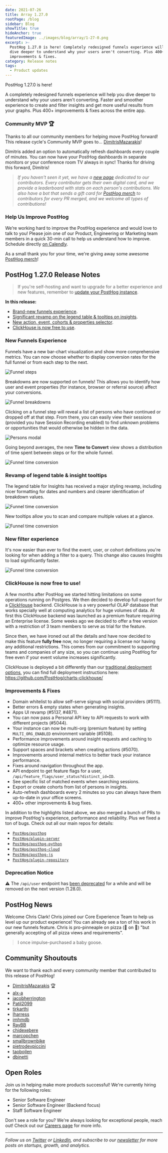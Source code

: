 ```yaml
---
date: 2021-07-26
title: Array 1.27.0
rootPage: /blog
sidebar: Blog
showTitle: true
hideAnchor: true
featuredImage: ../images/blog/array/1-27-0.png
excerpt: >-
  PostHog 1.27.0 is here! Completely redesigned funnels experience will help you
  dive deeper to understand why your users aren't converting. Plus 400+
  improvements & fixes.
category: Release notes
tags:
  - Product updates
---
```


PostHog 1.27.0 is here! 

A completely redesigned funnels experience will help you dive deeper to understand why your users aren't converting. Faster and smoother experience to create and filter insights and get more useful results from your graphs. Plus 400+ improvements & fixes across the entire app.

### Community MVP 🏆

Thanks to all our community members for helping move PostHog forward! This release cycle's Community MVP goes to... [DimitrisMazarakis](https://github.com/DimitrisMazarakis)!

Dimitris added an option to automatically refresh dashboards every couple of minutes. You can now have your PostHog dashboards in separate monitors or your conference room TV always in sync! Thanks for driving this forward, Dimitris!

> _If you haven't seen it yet, we have a [new page](https://posthog.com/contributors) dedicated to our contributors. Every contributor gets their own digital card, and we provide a leaderboard with stats on each person's contributions. We also have a bot that sends a gift card for [PostHog merch](https://merch.posthog.com) to contributors for every PR merged, and we welcome all types of contributions!_

### Help Us Improve PostHog

We’re working hard to improve the PostHog experience and would love to talk to you! Please join one of our Product, Engineering or Marketing team members in a quick 30-min call to help us understand how to improve. Schedule directly [on Calendly](https://calendly.com/posthog-feedback).

As a small thank you for your time, we're giving away some awesome [PostHog merch](https://merch.posthog.com)!

<ArrayCTA />

## PostHog 1.27.0 Release Notes

> If you're self-hosting and want to upgrade for a better experience and new features, remember to [update your PostHog instance](/docs/runbook/upgrading-posthog).

**In this release:**

- [Brand-new funnels experience](#new-funnels-experience).
- [Significant revamp on the legend table & tooltips on insights](#revamp-of-legend-table--insight-tooltips).
- [New action, event, cohorts & properties selector](#new-filter-experience).
- [ClickHouse is now free to use](#clickhouse-is-now-free-to-use).
### New Funnels Experience

Funnels have a new bar-chart visualization and show more comprehensive metrics. You can now choose whether to display conversion rates for the full funnel or from each step to the next.

![Funnel steps](https://posthog-static-files.s3.us-east-2.amazonaws.com/Website-Assets/Array/funnel-steps.png)

Breakdowns are now supported on funnels! This allows you to identify how user and event properties (for instance, browser or referral source) affect your conversions.

![Funnel breakdowns](https://posthog-static-files.s3.us-east-2.amazonaws.com/Website-Assets/Array/funnel-breakdowns.png)

Clicking on a funnel step will reveal a list of persons who have continued or dropped off at that step. From there, you can easily view their sessions (provided you have Session Recording enabled) to find unknown problems or opportunities that would otherwise be hidden in the data.

![Persons modal](https://posthog-static-files.s3.us-east-2.amazonaws.com/Website-Assets/Array/person-modal-original.png)

Going beyond averages, the new **Time to Convert** view shows a distribution of time spent between steps or for the whole funnel.

![Funnel time conversion](https://posthog-static-files.s3.us-east-2.amazonaws.com/Website-Assets/Array/funnel-steps.png)

### Revamp of legend table & insight tooltips

The legend table for Insights has received a major styling revamp, including nicer formatting for dates and numbers and clearer identification of breakdown values.

![Funnel time conversion](https://posthog-static-files.s3.us-east-2.amazonaws.com/Website-Assets/Array/insights-table.png)

New tooltips allow you to scan and compare multiple values at a glance.

![Funnel time conversion](https://posthog-static-files.s3.us-east-2.amazonaws.com/Website-Assets/Array/tooltips.png)

### New filter experience

It's now easier than ever to find the event, user, or cohort definitions you're looking for when adding a filter to a query. This change also causes Insights to load significantly faster.

![Funnel time conversion](https://posthog-static-files.s3.us-east-2.amazonaws.com/Website-Assets/Array/unified-search.png)

### ClickHouse is now free to use!

A few months after PostHog we started hitting limitations on some operations running on Postgres. We then decided to develop full support for a <a rel="noreferrer noopener" target="_blank" href="https://clickhouse.tech/">ClickHouse</a> backend. ClickHouse is a very powerful OLAP database that works specially well at computing analytics for huge volumes of data. At first this ClickHouse backend was launched as a premium feature requiring an Enterprise license. Some weeks ago we decided to offer a free version with a restriction of 3 team members to serve as trial for the feature.

Since then, we have ironed out all the details and have now decided to make this feature **fully free** now, no longer requiring a license nor having any additional restrictions. This comes from our commitment to supporting teams and companies of any size, so you can continue using PostHog for free even if your event volume increases significantly.

ClickHouse is deployed a bit differently than our [traditional deployment options](/docs/self-host/overview#deploy), you can find full deployment instructions here: <a rel="noreferrer noopener" target="_blank" href="https://github.com/PostHog/charts-clickhouse/">https://github.com/PostHog/charts-clickhouse/</a>


### Improvements & Fixes

- Domain whitelist to allow self-serve signup with social providers (#5111).
- Better errors & empty states when generating insights.
- Apps UI revamp (#5137, #4871).
- You can now pass a Personal API key to API requests to work with different projects (#5044).
- Your instance can now be multi-org (premium feature) by setting `MULTI_ORG_ENABLED` environment variable (#5108).
- Performance improvements around insight requests and caching to optimize resource usage.
- Support spaces and brackets when creating actions (#5070).
- Improvements around internal metrics to better track your instance performance.
- Fixes around navigation throughout the app.
- API endpoint to get feature flags for a user, `/api/feature_flags/user_status?distinct_id=ID`.
- See specific list of matched events when searching sessions.
- Export or create cohorts from list of persons in insights.
- Auto-refresh dashboards every 2 minutes so you can always have them up-to-date in your office screens.
- 400+ other improvements & bug fixes.

In addition to the highlights listed above, we also merged a bunch of PRs to improve PostHog's experience, performance and reliability. Plus we fixed a ton of bugs. Check out all our main repos for details:

- [`PostHog/posthog`](https://github.com/PostHog/posthog/commits/master)
- [`PostHog/plugin-server`](https://github.com/PostHog/plugin-server/commits/master)
- [`PostHog/posthog-python`](https://github.com/PostHog/posthog-python/commits/master)
- [`PostHog/posthog-cloud`](https://github.com/PostHog/posthog-cloud/commits/master)
- [`PostHog/posthog-js`](https://github.com/PostHog/posthog-js/commits/master)
- [`PostHog/plugin-repository`](https://github.com/PostHog/plugin-repository/commits/master)


### Deprecation Notice

⚠️ The `/api/user` endpoint has [been deprecated](/docs/api/user#user--deprecated) for a while and will be removed on the next version (1.28.0).

## PostHog News

Welcome Chris Clark! Chris joined our Core Experience Team to help us level up our product experience! You can already see a ton of his work in our new funnels feature. Chris is pro-pinneaple on pizza (🍍 on 🍕) "but generally accepting of all pizza views and requirements". 

> I once impulse-purchased a baby goose.

## Community Shoutouts

We want to thank each and every community member that contributed to this release of PostHog!

- [DimitrisMazarakis](https://github.com/DimitrisMazarakis) 🏆
- [alx-a](https://github.com/alx-a)
- [jacobherrington](https://github.com/jacobherrington)
- [Patil2099](https://github.com/Patil2099)
- [tirkarthi](https://github.com/tirkarthi)
- [lharress](https://github.com/lharress)
- [imhmdb](https://github.com/imhmdb)
- [RayBB](https://github.com/RayBB)
- [chidexebere](https://github.com/chidexebere)
- [marcopchen](https://github.com/marcopchen)
- [smallbrownbike](https://github.com/smallbrownbike)
- [pietrodevpiccini](https://github.com/pietrodevpiccini)
- [taobojlen](https://github.com/taobojlen)
- [dbinetti](https://github.com/dbinetti)

## Open Roles

Join us in helping make more products successful! We're currently hiring for the following roles:

- Senior Software Engineer
- Senior Software Engineer (Backend focus)
- Staff Software Engineer

Don't see a role for you? We're always looking for exceptional people, reach out! Check out our [Careers page](https://posthog.com/careers) for more info.

<hr/>

_Follow us on [Twitter](https://twitter.com/PostHog) or [LinkedIn](https://linkedin.com/company/posthog), and subscribe to our [newsletter](https://posthog.com/newsletter) for more posts on startups, growth, and analytics._

<ArrayCTA />
